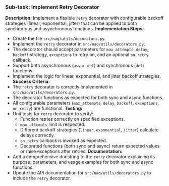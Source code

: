 ### Sub-task: Implement Retry Decorator
**Description:** Implement a flexible `retry` decorator with configurable backoff strategies (linear, exponential, jitter) that can be applied to both synchronous and asynchronous functions.
**Implementation Steps:**
- Create the file `src/naq/utils/decorators.py`.
- Implement the `retry` decorator in `src/naq/utils/decorators.py`.
- The decorator should accept parameters for `max_attempts`, `delay`, `backoff` strategy, `exceptions` to retry on, and an optional `on_retry` callback.
- Support both asynchronous (`async def`) and synchronous (`def`) functions.
- Implement the logic for linear, exponential, and jitter backoff strategies.
**Success Criteria:**
- The `retry` decorator is correctly implemented in `src/naq/utils/decorators.py`.
- The decorator functions as expected for both sync and async functions.
- All configurable parameters (`max_attempts`, `delay`, `backoff`, `exceptions`, `on_retry`) are functional.
**Testing:**
- Unit tests for `retry` decorator to verify:
    - Function retries correctly on specified exceptions.
    - `max_attempts` limit is respected.
    - Different backoff strategies (`linear`, `exponential`, `jitter`) calculate delays correctly.
    - `on_retry` callback is invoked as expected.
    - Decorated functions (both sync and async) return expected values or raise exceptions after retries.
**Documentation:**
- Add a comprehensive docstring to the `retry` decorator explaining its purpose, parameters, and usage examples for both sync and async functions.
- Update the API documentation for `src/naq/utils/decorators.py` to include the `retry` decorator.